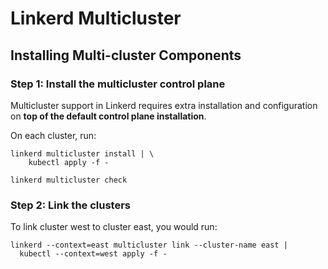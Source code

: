 # Linkerd Multicluster

## Installing Multi-cluster Components


### Step 1: Install the multicluster control plane

Multicluster support in Linkerd requires extra installation and configuration
on **top of the default control plane installation**.

On each cluster, run:

```
linkerd multicluster install | \
    kubectl apply -f -
```
```
linkerd multicluster check
```

### Step 2: Link the clusters

To link cluster west to cluster east, you would run:

```
linkerd --context=east multicluster link --cluster-name east |
  kubectl --context=west apply -f -
```
